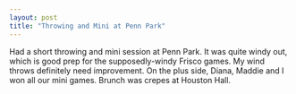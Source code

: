 ```yaml
---
layout: post
title: "Throwing and Mini at Penn Park"
---
```


Had a short throwing and mini session at Penn Park. It was quite windy out, which is good prep for the supposedly-windy Frisco games. My wind throws definitely need improvement. On the plus side, Diana, Maddie and I won all our mini games. Brunch was crepes at Houston Hall.
